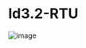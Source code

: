 # ld3.2-RTU
![image](https://user-images.githubusercontent.com/72497639/158608441-90312a67-de69-44a0-a1be-bdaed44ef8f3.png)
